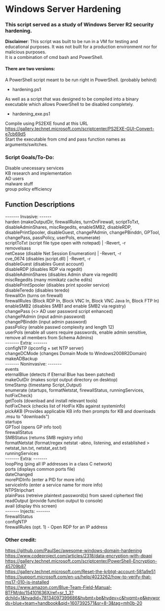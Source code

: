 # Windows Server Hardening
### This script served as a study of Windows Server R2 security hardening.  
**Disclaimer**: This script was built to be run in a VM for testing and educational purposes. It was not built for a production environment nor for malicious purposes.  
It is a combination of cmd bash and PowerShell.

#### There are two versions:  
A PowerShell script meant to be run right in PowerShell. (probably behind)  
- hardening.ps1  

As well as a script that was designed to be compiled into a binary executable which allows PowerShell to be disabled completely.
- hardening_exe.ps1  

Compile using PS2EXE found at this URL    
https://gallery.technet.microsoft.com/scriptcenter/PS2EXE-GUI-Convert-e7cb69d5  
Start the executable from cmd and pass function names as arguments/switches.

### Script Goals/To-Do:  
Disable unecessary services  
KB research and implementation  
AD users  
malware stuff  
group policy efficiency  
  
## Function Descriptions  
------- Invasive: ------  
harden (makeOutputDir, firewallRules, turnOnFirewall, scriptToTxt, disableAdminShares, miscRegedits, enableSMB2, disableRDP,  
disablePrintSpooler, disableGuest, changePAdmin, changePBinddn, GPTool, changePass, passPolicy, userPols, enumerate)  
scriptToTxt (script file type open with notepad) | -Revert, -r  
removeIsass  
netCease (disable Net Session Enumeration) | -Revert, -r  
cve_0674 (disables jscript.dll) | -Revert, -r  
disableGuest (disables Guest account)  
disableRDP (disables RDP via regedit)  
disableAdminShares (disables Admin share via regedit)  
miscRegedits (many mimikatz cache edits)  
disablePrintSpooler (disables print spooler service)  
disableTeredo  (disables teredo)  
firewallOn (turns on firewall)  
firewallRules (Block RDP In, Block VNC In, Block VNC Java In, Block FTP In)  
enableSMB2 (disables SMB1 and enable SMB2 via registry)  
changePass (<> AD user password script enhanced)  
changePAdmin (input admin password)  
changePBinddn (input admin password)  
passPolicy (enable passwd complexity and length 12)  
userPols (enable all users require passwords, enable admin sensitive, remove all members from Schema Admins)  
------- Extra: -------  
configNTP (ipconfig + set NTP server)  
changeDCMode (changes Domain Mode to Windows2008R2Domain)   
makeADBackup  
------- Noninvasive: -------  
events  
eternalBlue (detects if Eternal Blue has been patched)  
makeOutDir (makes script output directory on desktop)  
timeStamp (timestamp Script_Output)  
enumerate (startups, formatNetstat, firewallStatus, runningServices, hotFixCheck)  
getTools (download and install relevant tools)  
hotFixCheck (checks list of HotFix KBs against systeminfo)  
pickAKB (Provides applicable KB info then prompts for KB and downloads <KB>.msu to "downloads")  
startups  
GPTool (opens GP info tool)  
firewallStatus  
SMBStatus (returns SMB registry info)  
formatNetstat (format/regex netstat -abno, listening, and established > netstat_lsn.txt, netstat_est.txt)  
runningServices  
------- Extra: -------  
loopPing (ping all IP addresses in a class C network)  
ports (displays common ports file)  
dateChanged  
morePIDInfo (enter a PID for more info)  
serviceInfo (enter a service name for more info)  
NTPStripchart  
plainPass (retreive plaintext password(s) from saved ciphertext file)  
readOutput (provide function output to console)  
avail (display this screen)  
------- Injects: -------  
firewallStatus  
configNTP  
firewallRules (opt. 1) - Open RDP for an IP address
  
### Other credit:  
https://github.com/PaulSec/awesome-windows-domain-hardening    
https://www.codeproject.com/articles/2318/data-encryption-with-dpapi    
https://gallery.technet.microsoft.com/scriptcenter/PowerShell-Encryption-45709b87    
https://gallery.technet.microsoft.com/Reset-the-krbtgt-account-581a9e51    
https://support.microsoft.com/en-us/help/4023262/how-to-verify-that-ms17-010-is-installed    
https://www.amazon.com/Blue-Team-Field-Manual-BTFM/dp/154101636X/ref=sr_1_3?dchild=1&hvadid=78134097399686&hvbmt=be&hvdev=c&hvqmt=e&keywords=blue+team+handbook&qid=1607392571&sr=8-3&tag=mh0b-20
